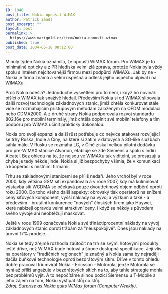 ```yaml
---
ID: 1040
post_title: Nokia opouští WiMAX
author: Patrick Zandl
post_excerpt: ""
layout: post
permalink: >
  https://www.marigold.cz/item/nokia-opousti-wimax
published: true
post_date: 2004-05-18 08:12:00
---
```

<P>Minulý týden Nokia oznámila, že opouští WiMAX fórum. Pro WiMAX je to minimálně opticky a z PR hlediska velmi zlá zpráva, protože Nokia byla vždy spolu s Intelem nejcitovanější firmou mezi podpůrci WiMAXu. Jak by ne - Nokia je firma známá a velmi úspěšná a odlesk jejího úspěchu ulpíval i na WiMAXu. </P>
<P>Proč Nokia odešla? Jednoduché vysvětlení pro to není, i když ho novináři píšící o WiMAX tak snaživě hledají. Především Nokia si od WiMAX slibovala další rozvoj technologie základnových stanic, jimiž chtěla konkurovat stále více se rozmáhajícím přístupovým metodám založeným na OFDM modulaci nebo CDMA2000. A z druhé strany Nokia podporovala rozvoj standardu 802.16e pro mobilní terminály, jímž chtěla doplnit své mobilní telefony a tím podporu pro WiMAX učinit prakticky dokonalou. </P>
<P>Nokia pro svoji expanzi a další růst potřebuje co nejvíce atakovat rozvíjející se trhy Ruska, Indie a Číny, na které si zatím v datových a 3G-like službách sáhla málo. V Rusku se rozmáhá LG, v Číně získal velkou pilotní dodávku pro pre-WiMAX stanice Alvarion, etabluje se zde Siemens a spolu s Indií i Alcatel. Bez ohledu na to, že nejsou ve WiMAXu tak viditelní, se prosazují a chyba je tedy někde jinde. Nokia si již bezpochyby všimla, že v komunikaci a kooperaci s místními firmami. </P>
<P>Trhu se základnovými stanicemi se příliš nedaří. Jeho vrchol byl v roce 2000, kdy většina GSM sítí expandovala a v roce 2007, kdy má kulminovat výstavba sítí WCDMA se očekává pouze dvoutřetinový objem odběrů oproti roku 2000. Do toho všeho další aspekty: obrovský tlak operátorů na snížení ceny síťových komponent, vyšší náklady na vývoj a výzkum a také - a především - brutální konkurence "nových" čínských firem jako Huywei, které nabízejí opravdu velmi atraktivní ceny, i když se někdy s původem svého vývoje ani neobtěžují maskovat. </P>
<P>Ještě v roce 1999 označovala Nokia své třináctiprocentní náklady na vývoj základnových stanic oproti tržbám za "neuspokojivé". Dnes jsou náklady na úrovni 17% prodeje...</P>
<P>Nokia se tedy zřejmě rozhodla zaútočit na trh se svými hotovými produkty ještě dříve, než WiMAX bude hotová a široce dostupná specifikace. Její vliv na operátory v "tradičních regionech" je značný a Nokia sama by nejraději tlačila buňkové technologie oproti bezdrátovým sítím. Dříve v tomto ohledu dobře pracoval triumvirát Nokia - Ericsson - Motorola, jenže Motorola se nyní až příliš angažuje v bezdrátových sítích na to, aby tahle strategie mohla bez problémů vyjít. A to nepočítáme silnou pozici Siemensu u T-Mobile a jeho zájem na tom, Nokiu vyštípat stůj co stůj. <BR><EM>Zdroj: </EM><A href="http://www.computerweekly.com/articles/article.asp?liArticleID=130510&amp;liArticleTypeID=1&amp;liCategoryID=1&amp;liChannelID=7&amp;liFlavourID=1&amp;sSearch=&amp;nPage=1" target=_blank><EM>Surprise as Nokia quits WiMax forum</EM></A><EM> (ComputerWeekly).</EM></P>